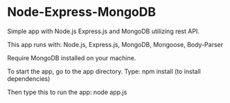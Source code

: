 # Node-Express-MongoDB
Simple app with Node.js Express.js and MongoDB utilizing rest API. 

This app runs with:
Node.js,
Express.js,
MongoDB,
Mongoose,
Body-Parser

Require MongoDB installed on your machine. 

To start the app, go to the app directory.
Type:
npm install 
(to install dependencies)

Then type this to run the app:
node app.js
